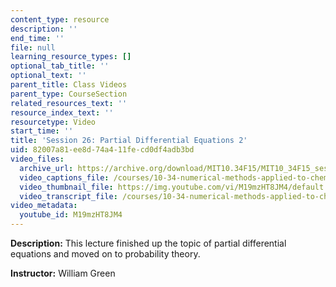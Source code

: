 ```yaml
---
content_type: resource
description: ''
end_time: ''
file: null
learning_resource_types: []
optional_tab_title: ''
optional_text: ''
parent_title: Class Videos
parent_type: CourseSection
related_resources_text: ''
resource_index_text: ''
resourcetype: Video
start_time: ''
title: 'Session 26: Partial Differential Equations 2'
uid: 82007a81-ee8d-74a4-11fe-cd0df4adb3bd
video_files:
  archive_url: https://archive.org/download/MIT10.34F15/MIT10_34F15_ses26_300k.mp4
  video_captions_file: /courses/10-34-numerical-methods-applied-to-chemical-engineering-fall-2015/632a21d6b3145bd9925275c860a6c947_M19mzHT8JM4.vtt
  video_thumbnail_file: https://img.youtube.com/vi/M19mzHT8JM4/default.jpg
  video_transcript_file: /courses/10-34-numerical-methods-applied-to-chemical-engineering-fall-2015/3209b31f91ab1ff8845a84620e4ae7fb_M19mzHT8JM4.pdf
video_metadata:
  youtube_id: M19mzHT8JM4
---
```


**Description:** This lecture finished up the topic of partial differential equations and moved on to probability theory.

**Instructor:** William Green